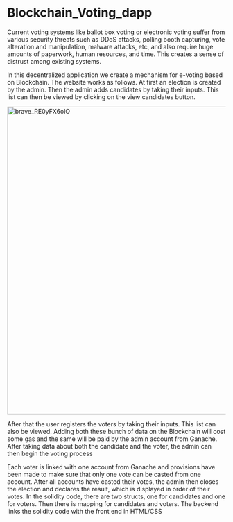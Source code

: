 # Blockchain_Voting_dapp

Current voting systems like ballot box voting or electronic voting suffer from 
various security threats such as DDoS attacks, polling booth capturing, 
vote alteration and manipulation, malware attacks, etc, and also require 
huge amounts of paperwork, human resources, and time. This creates a 
sense of distrust among existing systems.

In this decentralized application we create a mechanism for e-voting based 
on Blockchain. The website works as follows. At first an election is created 
by the admin. Then the admin adds candidates by taking their inputs. This
list can then be viewed by clicking on the view candidates button.


<img width="710" alt="brave_RE0yFX6olO" src="https://user-images.githubusercontent.com/76171905/206509680-1e81910e-2ac4-407a-a39d-0373cb4b121e.png">



After that the user registers the voters by taking their inputs. This list can 
also be viewed.
Adding both these bunch of data on the Blockchain will cost some gas and 
the same will be paid by the admin account from Ganache.
After taking data about both the candidate and the voter, the admin can 
then begin the voting process


Each voter is linked with one account from Ganache and provisions have 
been made to make sure that only one vote can be casted from one 
account.
After all accounts have casted their votes, the admin then closes the 
election and declares the result, which is displayed in order of their votes.
In the solidity code, there are two structs, one for candidates and one for 
voters.
Then there is mapping for candidates and voters. 
The backend links the solidity code with the front end in HTML/CSS 

